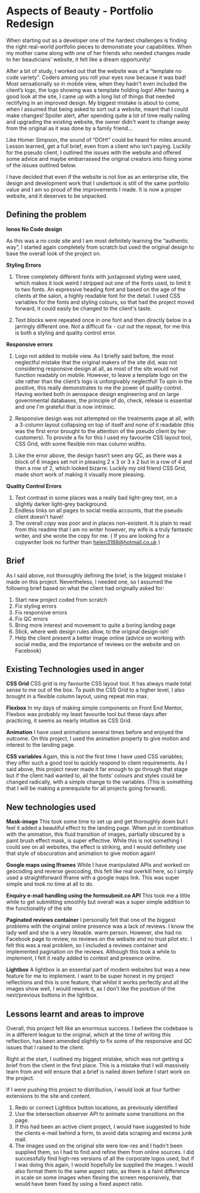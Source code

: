 # Aspects of Beauty - Portfolio Redesign
When starting out as a developer one of the hardest challenges is finding the right real-world portfolio pieces to demonstrate your capabilities.  When my mother came along with one of her friends who needed changes made to her beauticians’ website, it felt like a dream opportunity! 


After a bit of study, I worked out that the website was of a “template no code variety”.  Coders among you roll your eyes now because it was bad!  Most sensationally so in mobile view, when they hadn't even included the client’s logo, the logo showing was a template holding logo! After having a good look at the site, I came up with a long list of things that needed rectifying in an improved design. My biggest mistake is about to come, when I assumed that being asked to sort out a website, meant that I could make changes!  Spoiler alert, after spending quite a lot of time really nailing and upgrading the existing website, the owner didn't want to change away from the original as it was done by a family friend... 

Like Homer Simpson, the sound of “DOH!” could be heard for miles around. Lesson learned, get a full brief, even from a client who isn't paying. Luckily for the pseudo client, I outlined the issues with the website and offered some advice and maybe embarrassed the original creators into fixing some of the issues outlined below. 


I have decided that even if the website is not live as an enterprise site, the design and development work that I undertook is still of the same portfolio value and I am so proud of the improvements I made.  It is now a proper website, and it deserves to be unpacked.  


## Defining the problem ##
 
__Ionos No Code design__

As this was a no code site and I am most definitely learning the “authentic way”, I started again completely from scratch but used the original design to base the overall look of the project on. 

__Styling Errors__

1. Three completely different fonts with juxtaposed styling were used, which makes it look weird 
I stripped out one of the fonts used, to limit it to two fonts.  An expressive heading font and based on the age of the clients at the salon, a highly readable font for the detail.  I used CSS variables for the fonts and styling colours, so that had the project moved forward, it could easily be changed to the client's taste. 


2. Text blocks were repeated once in one font and then directly below in a jarringly different one. 
Not a difficult fix - cut out the repeat, for me this is both a styling and quality control error. 


__Responsive errors__


1. Logo not added to mobile view. As I briefly said before, the most neglectful mistake that the original makers of the site did, was not considering responsive design at all, as most of the site would not function readably on mobile.  However, to leave a template logo on the site rather than the client’s logo is unforgivably neglectful! To spin in the positive, this really demonstrates to me the power of quality control.  Having worked both in aerospace design engineering and on large governmental databases, the principle of do, check, release is essential and one I'm grateful that is now intrinsic. 


2. Responsive design was not attempted on the treatments page at all, with a 3-column layout collapsing on top of itself and none of it readable (this was the first error brought to the attention of the pseudo client by her customers). To provide a fix for this I used my favourite CSS layout tool, CSS Grid, with some flexible min max column widths. 


3. Like the error above, the design hasn’t seen any QC, as there was a block of 6 images set not in pleasing 2 x 3 or 3 x 2 but in a row of 4 and then a row of 2, which looked bizarre. Luckily my old friend CSS Grid, made short work of making it visually more pleasing. 


__Quality Control Errors__

1. Text contrast in some places was a really bad light-grey text, on a slightly darker light-grey background. 
2. Endless links on all pages to social media accounts, that the pseudo client doesn't have! 
3. The overall copy was poor and in places non-existent.  It is plain to read from this readme that I am no writer however, my wife is a truly fantastic writer, and she wrote the copy for me.  ( If you are looking for a copywriter look no further than helen3188@hotmail.co.uk )

## Brief 


As I said above, not thoroughly defining the brief, is the biggest mistake I made on this project.  Nevertheless, I needed one, so I assumed the following brief based on what the client had originally asked for: 


1. Start new project coded from scratch 
2. Fix styling errors 
3. Fix responsive errors 
4. Fix QC errors 
5. Bring more interest and movement to quite a boring landing page 
6. Stick, where web design rules allow, to the original design-ish! 
7. Help the client present a better image online (advice on working with social media, and the importance of reviews on the website and on Facebook) 


## Existing Technologies used in anger 

__CSS Grid__
CSS grid is my favourite CSS layout tool. It has always made total sense to me out of the box.  To push the CSS Grid to a higher level, I also brought in a flexible column layout, using repeat min max. 

__Flexbox__
In my days of making simple components on Front End Mentor, Flexbox was probably my least favourite tool but these days after practicing, it seems as nearly intuitive as CSS Grid. 

__Animation__
I have used animations several times before and enjoyed the outcome. On this project, I used the animation property to give motion and interest to the landing page. 
    
__CSS variables__
Again, this is not the first time I have used CSS variables; they offer such a good tool to quickly respond to client requirements.  As I said above, this project never made it far enough to go through that stage but if the client had wanted to, all the fonts’ colours and styles could be changed radically, with a simple change to the variables. (This is something that I will be making a prerequisite for all projects going forward). 


## New technologies used 
__Mask-image__
This took some time to set up and get thoroughly down but I feel it added a beautiful effect to the landing page.  When put in combination with the animation, this fluid transition of images, partially obscured by a paint brush effect mask, is super effective.  While this is not something I could see on all websites, the effect is striking, and I would definitely use that style of obscuration and animation to give motion again! 

__Google maps using Iframes__
While I have manipulated APIs and worked on geocoding and reverse geocoding, this felt like real overkill here, so I simply used a straightforward Iframe with a google maps link.  This was super simple and took no time at all to do. 


__Enquiry e-mail handling using the formsubmit.co API__
This took me a little while to get submitting smoothly but overall was a super simple addition to the functionality of the site 


__Paginated reviews container__
I personally felt that one of the biggest problems with the original online presence was a lack of reviews. I know the lady well and she is a very likeable. warm person.  However, she had no Facebook page to review, no reviews on the website and no trust pilot etc.  I felt this was a real problem, so I included a reviews container and implemented pagination on the reviews.  Although this took a while to implement, I felt it really added to context and presence online. 


__Lightbox__
A lightbox is an essential part of modern websites but was a new feature for me to implement. I want to be super honest in my project reflections and this is one feature, that whilst it works perfectly and all the images show well, I would rework it, as I don't like the position of the next/previous buttons in the lightbox. 


## Lessons learnt and areas to improve 
Overall, this project felt like an enormous success. I believe the codebase is in a different league to the original, which at the time of writing this reflection, has been amended slightly to fix some of the responsive and QC issues that I raised to the client. 


Right at the start, I outlined my biggest mistake, which was not getting a brief from the client in the first place.  This is a mistake that I will massively learn from and will ensure that a brief is nailed down before I start work on the project. 


If I were pushing this project to distribution, I would look at four further extensions to the site and content. 
1. Redo or correct Lightbox button locations, as previously identified 
2. Use the intersection observer API to animate some transitions on the page. 
3. If this had been an active client project, I would have suggested to hide the clients e-mail behind a form, to avoid data scraping and excess junk mail. 
4. The images used on the original site were low-res and I hadn't been supplied them, so I had to find and refine them from online sources.  I did successfully find high-res versions of all the corporate logos used, but if I was doing this again, I would hopefully be supplied the images. I would also format them to the same aspect ratio, as there is a faint difference in scale on some images when flexing the screen responsively, that would have been fixed by using a fixed aspect ratio. 

